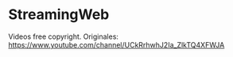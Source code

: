 # StreamingWeb

Videos free copyright.
Originales: https://www.youtube.com/channel/UCkRrhwhJ2Ia_ZlkTQ4XFWJA 

